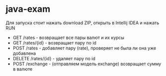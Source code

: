 # java-exam

Для запуска стоит нажать download ZIP, открыть в Intellij IDEA и нажать RUN

- GET /rates - возвращает все пары валют и их курсы
- GET /rates/{id} - возвращает пару по id
- POST /rates - добавляет пару (rate), проверяет не была ли она уже добавлена
- DELETE /rates/{id} - удаляет пару по id
- POST /exchange - (отправляем модель exchange) возвращает сумму в валюте
